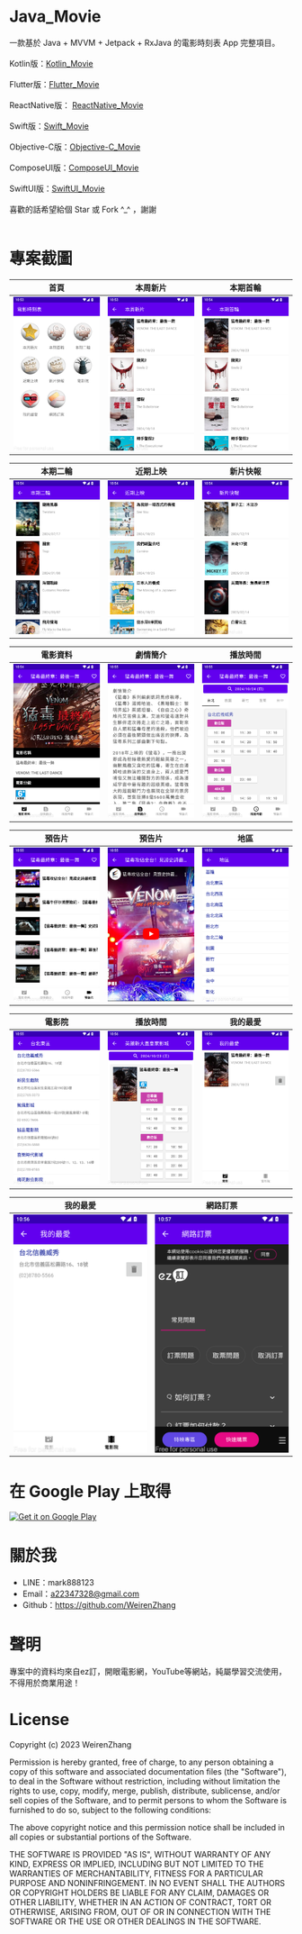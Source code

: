 # Java_Movie
一款基於 Java + MVVM + Jetpack + RxJava 的電影時刻表 App 完整項目。<br /><br />
Kotlin版：[Kotlin_Movie](https://github.com/WeirenZhang/Kotlin_Movie)<br /><br />
Flutter版：[Flutter_Movie](https://github.com/WeirenZhang/Flutter_Movie)<br /><br />
ReactNative版： [ReactNative_Movie](https://github.com/WeirenZhang/ReactNative_Movie)<br /><br />
Swift版：[Swift_Movie](https://github.com/WeirenZhang/Swift_Movie)<br /><br />
Objective-C版：[Objective-C_Movie](https://github.com/WeirenZhang/Objective-C_Movie)<br /><br />
ComposeUI版：[ComposeUI_Movie](https://github.com/WeirenZhang/ComposeUI_Movie)<br /><br />
SwiftUI版：[SwiftUI_Movie](https://github.com/WeirenZhang/SwiftUI_Movie)<br /><br />
喜歡的話希望給個 Star 或 Fork ^_^ ，謝謝<br /><br />

# 專案截圖

|首頁|本周新片|本期首輪|
|:---:|:---:|:---:|
|![](https://github.com/WeirenZhang/Java_Movie/blob/main/Screen/1.png)|![](https://github.com/WeirenZhang/Java_Movie/blob/main/Screen/2.png)|![](https://github.com/WeirenZhang/Java_Movie/blob/main/Screen/3.png)

|本期二輪|近期上映|新片快報|
|:---:|:---:|:---:|
|![](https://github.com/WeirenZhang/Java_Movie/blob/main/Screen/4.png)|![](https://github.com/WeirenZhang/Java_Movie/blob/main/Screen/5.png)|![](https://github.com/WeirenZhang/Java_Movie/blob/main/Screen/6.png)

|電影資料|劇情簡介|播放時間|
|:---:|:---:|:---:|
|![](https://github.com/WeirenZhang/Java_Movie/blob/main/Screen/7.png)|![](https://github.com/WeirenZhang/Java_Movie/blob/main/Screen/8.png)|![](https://github.com/WeirenZhang/Java_Movie/blob/main/Screen/9.png)

|預告片|預告片|地區|
|:---:|:---:|:---:|
|![](https://github.com/WeirenZhang/Java_Movie/blob/main/Screen/10.png)|![](https://github.com/WeirenZhang/Java_Movie/blob/main/Screen/11.png)|![](https://github.com/WeirenZhang/Java_Movie/blob/main/Screen/12.png)

|電影院|播放時間|我的最愛|
|:---:|:---:|:---:|
|![](https://github.com/WeirenZhang/Java_Movie/blob/main/Screen/13.png)|![](https://github.com/WeirenZhang/Java_Movie/blob/main/Screen/14.png)|![](https://github.com/WeirenZhang/Java_Movie/blob/main/Screen/15.png)

|我的最愛|網路訂票|
|:---:|:---:|
|![](https://github.com/WeirenZhang/Java_Movie/blob/main/Screen/16.png)|![](https://github.com/WeirenZhang/Java_Movie/blob/main/Screen/17.png)

# 在 Google Play 上取得
<a href="https://play.google.com/store/apps/details?id=com.weiren.zhang.movie_java" target="_blank">
    <img
        alt="Get it on Google Play"
        src="https://play.google.com/intl/en_us/badges/images/generic/en_badge_web_generic.png"
        width="330"
        height="128"
    />
</a>

# 關於我
  - LINE：mark888123
  - Email：a22347328@gmail.com
  - Github：https://github.com/WeirenZhang
  
# 聲明
  專案中的資料均來自ez訂，開眼電影網，YouTube等網站，純屬學習交流使用，不得用於商業用途！
  
# License 
 
Copyright (c) 2023 WeirenZhang

Permission is hereby granted, free of charge, to any person obtaining a copy
of this software and associated documentation files (the "Software"), to deal
in the Software without restriction, including without limitation the rights
to use, copy, modify, merge, publish, distribute, sublicense, and/or sell
copies of the Software, and to permit persons to whom the Software is
furnished to do so, subject to the following conditions:

The above copyright notice and this permission notice shall be included in all
copies or substantial portions of the Software.

THE SOFTWARE IS PROVIDED "AS IS", WITHOUT WARRANTY OF ANY KIND, EXPRESS OR
IMPLIED, INCLUDING BUT NOT LIMITED TO THE WARRANTIES OF MERCHANTABILITY,
FITNESS FOR A PARTICULAR PURPOSE AND NONINFRINGEMENT. IN NO EVENT SHALL THE
AUTHORS OR COPYRIGHT HOLDERS BE LIABLE FOR ANY CLAIM, DAMAGES OR OTHER
LIABILITY, WHETHER IN AN ACTION OF CONTRACT, TORT OR OTHERWISE, ARISING FROM,
OUT OF OR IN CONNECTION WITH THE SOFTWARE OR THE USE OR OTHER DEALINGS IN THE
SOFTWARE.


